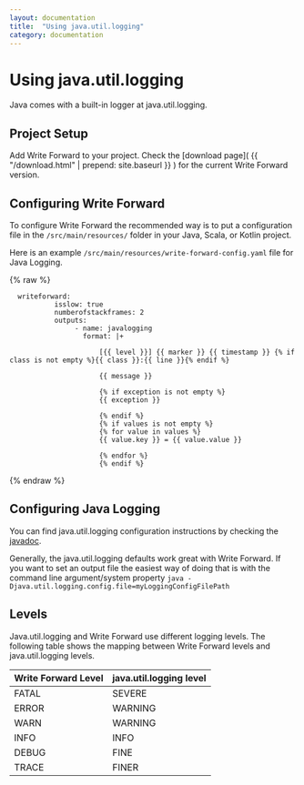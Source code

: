 ```yaml
---
layout: documentation
title:  "Using java.util.logging"
category: documentation
---
```


# Using java.util.logging

Java comes with a built-in logger at java.util.logging.

## Project Setup

Add Write Forward to your project. Check the [download page]( {{ "/download.html" | prepend: site.baseurl }} ) for the current Write Forward version.

## Configuring Write Forward
To configure Write Forward the recommended way is to put a configuration file in the  `/src/main/resources/` folder in your Java, Scala, or Kotlin project.

Here is an example `/src/main/resources/write-forward-config.yaml` file for Java Logging.

{% raw %}

      writeforward:
               isslow: true
               numberofstackframes: 2
               outputs:
                    - name: javalogging
                      format: |+

                          [{{ level }}] {{ marker }} {{ timestamp }} {% if class is not empty %}{{ class }}:{{ line }}{% endif %}

                          {{ message }}

                          {% if exception is not empty %}
                          {{ exception }}

                          {% endif %}
                          {% if values is not empty %}
                          {% for value in values %}
                          {{ value.key }} = {{ value.value }}

                          {% endfor %}
                          {% endif %}
{% endraw %}


## Configuring Java Logging
You can find java.util.logging configuration instructions by checking the [javadoc](https://docs.oracle.com/javase/8/docs/api/java/util/logging/LogManager.html).  


Generally, the java.util.logging defaults work great with Write Forward. If you want to set an output file the easiest way of doing that is with the command line argument/system property `java -Djava.util.logging.config.file=myLoggingConfigFilePath`



## Levels

Java.util.logging and Write Forward use different logging levels. The following table shows the mapping between Write Forward levels and java.util.logging levels.

<table>
<thead>
<tr><th>Write Forward Level</th><th>java.util.logging level</th></tr>
</thead>
<tbody>
<tr><td>FATAL</td><td>SEVERE</td></tr>
<tr><td>ERROR</td><td>WARNING</td></tr>
<tr><td>WARN</td><td>WARNING</td></tr>
<tr><td>INFO</td><td>INFO</td></tr>
<tr><td>DEBUG</td><td>FINE</td></tr>
<tr><td>TRACE</td><td>FINER</td></tr>
</tbody>
</table>
